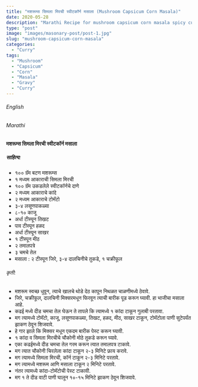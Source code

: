 ```yaml
---
title: "मशरूम्स सिमला मिरची स्वीटकॉर्न मसाला (Mushroom Capsicum Corn Masala)"
date: 2020-05-28
description: "Marathi Recipe for mushroom capsicum corn masala spicy curry"
type: "post"
image: "images/masonary-post/post-1.jpg"
slug: "mushroom-capsicum-corn-masala"
categories: 
  - "Curry"
tags:
  - "Mushroom"
  - "Capsicum"
  - "Corn"
  - "Masala"
  - "Gravy"
  - "Curry"
---
```


###### English






###### Marathi


#### मशरूम्स सिमला मिरची स्वीटकॉर्न मसाला

##### साहित्य: 

 
- १०० ग्रॅम बटण मशरूम्स 
- १ मध्यम आकाराची सिमला मिरची 
- १०० ग्रॅम उकडलेले स्वीटकॉर्नचे दाणे 
- २ मध्यम आकाराचे कांदे 
- २ मध्यम आकाराचे टोमॅटो 
- ३-४ लसूणपाकळ्या 
- ८-१० काजू 
- अर्धा टीस्पून तिखट 
- पाव टीस्पून हळद 
- अर्धा टीस्पून साखर 
- १ टीस्पून मीठ 
- २ तमालपत्रे 
- ३ चमचे तेल
- मसाला : २ टीस्पून जिरे, ३-४ दालचिनीचे तुकडे, १ चक्रीफूल 



###### कृती:


- मशरूम स्वच्छ धुवून, त्याचे खालचे थोडे देठ कापून निथळत चाळणीमध्ये ठेवावे. 
- जिरे, चक्रीफूल, दालचिनी मिक्सरमधून फिरवून त्याची बारीक पूड करून घ्यावी. हा भाजीचा मसाला आहे. 
- कढई मध्ये दीड चमचा तेल घेऊन ते तापले कि त्यामध्ये १ कांदा टाकून गुलाबी परतावा. 
- मग त्यामध्ये टोमॅटो, काजू, लसूणपाकळ्या, तिखट, हळद, मीठ, साखर टाकून, टोमॅटोला पाणी सुटेपर्यंत झाकण ठेवून शिजवावे. 
- हे गार झाले कि मिक्सर मधून एकदम बारीक पेस्ट करून घ्यावी. 
- १ कांदा व सिमला मिरचीचे चौकोनी मोठे तुकडे करून घ्यावे. 
- एका कढईमध्ये दीड चमचा तेल गरम करून त्यात तमालपत्र टाकावे. 
- मग त्यात चौकोनी चिरलेला कांदा टाकून २-३ मिनिटे फ्राय करावे. 
- मग त्यामध्ये सिमला मिरची, कॉर्न टाकून २-३ मिनिटे परतावे. 
- मग त्यामध्ये मशरूम आणि मसाला टाकून २ मिनिटे परतावे. 
- नंतर त्यामध्ये कांदा-टोमॅटोची पेस्ट टाकावी. 
- मग १ ते दीड वाटी पाणी घालून १०-१५ मिनिटे झाकण ठेवून शिजवावे. 




